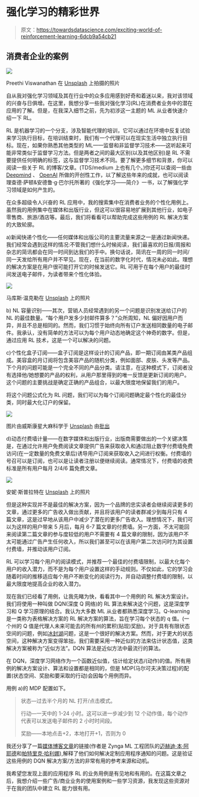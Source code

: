 # 强化学习的精彩世界

> 原文：<https://towardsdatascience.com/exciting-world-of-reinforcement-learning-6dcb9a54cb21>

## 消费者企业的案例

![](img/26c74294982c13221030bbc98eed8bfd.png)

Preethi Viswanathan 在 [Unsplash](https://unsplash.com?utm_source=medium&utm_medium=referral) 上拍摄的照片

自从我对强化学习领域及其在行业中的众多应用感到好奇和着迷以来，我对该领域的兴奋与日俱增。在这里，我想分享一些我对强化学习(RL)在消费者业务中的潜在应用的了解。但是，在我深入细节之前，先为初涉这一主题的 ML 从业者快速介绍一下 RL。

RL 是机器学习的一个分支，涉及智能代理的培训，它可以通过在环境中反复试验来学习执行目标，在培训结束时，我们有一个代理可以在现实生活中独立执行目标。现在，如果你熟悉其他类型的 ML——监督和非监督学习技术——这听起来可能非常类似于监督学习方法。但是两者之间的最大区别(以及其他区别)是 RL 不需要提供任何明确的标签，这与监督学习技术不同。要了解更多细节和背景，你可以阅读一些关于 RL 的博客/文章。(TDS/medium 上也有几个。)你还可以查阅一些由 [Deepmind](https://www.deepmind.com/blog/alphago-zero-starting-from-scratch) 、 [OpenAI](https://openai.com/blog/) 所做的开创性工作，以了解这些年来的成就，也可以阅读理查德·萨顿&安德鲁·g·巴尔托所著的《强化学习——简介》一书，以了解强化学习领域是如何产生的。

在众多超级令人兴奋的 RL 应用中，我的搜索集中在消费者业务的个性化用例上。虽然我的用例集中在媒体和出版行业，但这可以很容易地扩展到其他行业，如电子零售商、旅游/酒店等。最后，我们将看看可以帮助完成这些用例的 RL 解决方案的大致轮廓。

a)新闻快递个性化——任何媒体和出版公司的主要流量来源之一是通过新闻快递。我们经常会遇到这样的情况:不管我们想什么时候阅读，我们最喜欢的日报/周报和杂志的简讯都会在同一时间到达我们的手中。换句话说，简讯在一周的同一时间/同一天发给所有用户并不罕见。现在，在当前的数字化时代，情况未必如此。理想的解决方案是在用户很可能打开它的时候发送它。RL 可用于在每个用户的最佳时间发送电子邮件，为读者带来个性化体验。

![](img/f011adbcbb28476e0a87aa4be66f646f.png)

马库斯·温克勒在 [Unsplash](https://unsplash.com?utm_source=medium&utm_medium=referral) 上的照片

b) NL 容量识别——其次，营销人员经常遇到的另一个问题是识别发送给订户的 NL 的最佳数量。“每个用户发多少封邮件算多？”众所周知，NL 偏好因用户而异，并且不总是相同的。然而，我们习惯于始终向所有订户发送相同数量的电子邮件。我承认，没有简单的方法可以为每个用户动态地确定这个神奇的数字。但是，通过应用 RL 技术，这是一个可以解决的问题。

c)个性化盒子订阅——盒子订阅是这样设计的订阅产品，即一期订阅由某类产品组成。美容盒的月订阅将包含美容产品的随机分类，例如面部、皮肤、头发等产品。下个月的问题可能是一个完全不同的产品分类。请注意，在这种模式下，订阅者没有选择他/她想要的产品的权利，从用户那里得到的唯一反馈是更新订阅的用户。这个问题的主要挑战是确定正确的产品组合，以最大限度地保留我们的用户。

将这个问题公式化为 RL 问题，我们可以为每个订阅问题确定最个性化的最佳分类，同时最大化订户的保留。

![](img/cc39ae2690195ac81b2d666656cc8fc0.png)

图片由威斯康星大麻科学于 [Unsplash](https://unsplash.com?utm_source=medium&utm_medium=referral) 由[批出](https://unsplash.com/@batch_by_whs?utm_source=medium&utm_medium=referral)

d)动态付费墙计量——在数字媒体和出版行业，出版商需要做出的一个关键决策是，在通过允许用户免费阅读文章提供广告来获取收入和通过阻止数字付费墙免费访问(在一定数量的免费文章后)诱导用户订阅来获取收入之间进行权衡。付费墙的号召可以是订阅，也可以是让读者注册以便继续阅读。通常情况下，付费墙的收费标准是所有用户每月 2/4/6 篇免费文章。

![](img/9c4d984bd635e29d6926eb4188de4820.png)

安妮·斯普拉特在 [Unsplash](https://unsplash.com?utm_source=medium&utm_medium=referral) 上的照片

但是这种实现并不是最佳的解决方案，因为一个品牌的忠实读者会继续阅读更多的文章，通过更多的广告收入做出贡献，并且将该用户的读者群减少到每月只有 4 篇文章，这是过早地从该用户中减少了潜在的更多广告收入。理想情况下，我们可以为这样的用户带来 5 月后，每月 6-7 篇文章的付费墙。另一方面，不太可能回来阅读第二篇文章的参与度较低的用户不需要有 4 篇文章的限制，因为该用户不太可能通过广告产生任何收入，所以我们甚至可以在该用户第二次访问时为其设置付费墙，并推动该用户订阅。

RL 可以学习每个用户的阅读模式，并推荐一个最佳的付费墙限制，以最大化每个用户的收入潜力，而不是为每个用户设置这样的手动规则。不仅如此，它的学习会随着时间的推移适应每个用户不断变化的阅读行为，并自动调整付费墙的限制，以最大限度地提高企业的收入潜力。

现在我们已经看了用例，让我先睹为快，看看其中一个用例的 RL 解决方案设计。我们将使用一种叫做 DQN(深度 Q 网络)的 RL 算法来解决这个问题，这是深度学习和 Q 学习原理的结合。我认为大多数 ML 从业者都熟悉深度学习。Q-learning 是一类称为表格解决方案的 RL 解决方案的算法，旨在学习每个状态的 q 值。(一个州的 Q 值是代理人未来可能去的所有州的累积(贴现)奖励)。对于具有有限状态空间的问题，例如[冰封湖](https://gym.openai.com/envs/FrozenLake-v0/)问题，这是一个很好的解决方案。然而，对于更大的状态空间，这种解决方案变得笨拙，我们需要采用一种近似的方法来估计状态值，这类解决方案被称为“近似方法”。DQN 算法是近似方法中最流行的算法。

在 DQN，深度学习网络作为一个函数近似值，估计给定状态/(动作)的值。所有用例的解决方案设计、算法和设置都是相同的，但是 MDP(马尔可夫决策过程)的配置(状态空间、奖励和要采取的行动)会因每个用例而异。

用例 a)的 MDP 配置如下。

> 状态—过去半个月的 NL 打开/点击模式。
> 
> 行动—一天中的 1-24 小时。这可以进一步减少到 12 个动作值，每个动作代表可以发送电子邮件的 2 小时时间段。
> 
> 奖励——本地点击+2，本地打开+1，否则为 0

我还分享了一篇[媒体博客文章](/deep-reinforcement-learning-in-production-part-2-personalizing-user-notifications-812a68ce2355)的链接(作者是 Zynga ML 工程团队的[迈赫迪·本·阿耶德](https://www.linkedin.com/in/mehdi-ben-ayed/)和[帕特里克·哈利娜](https://www.linkedin.com/in/patrick-halina-88aa463a/)),解释了他们如何解决定制应用程序通知的问题。这是验证这些用例的 DQN 解决方案/方法的非常有用的参考来源和动机。

我希望您发现上面的应用程序 RL 的业务用例是有见地和有用的。在这篇文章之后，我想介绍一些广告/商业业务的使用案例和一些学习资源，我发现这些资源对于在我的团队中建立 RL 能力很有用。